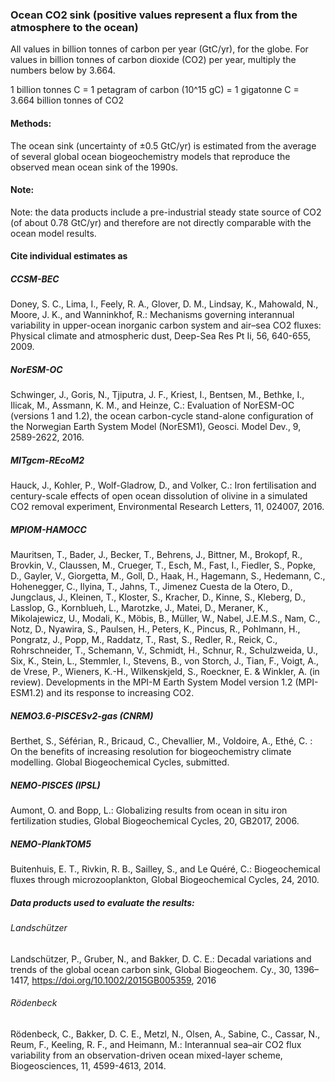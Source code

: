 ### Ocean CO2 sink (positive values represent a flux from the atmosphere to the ocean)

All values in billion tonnes of carbon per year (GtC/yr), for the globe. For values in billion tonnes of carbon dioxide (CO2) per year, multiply the numbers below by 3.664.

1 billion tonnes C = 1 petagram of carbon (10^15 gC) = 1 gigatonne C = 3.664 billion tonnes of CO2

#### Methods:

The ocean sink (uncertainty of ±0.5 GtC/yr) is estimated from the average of several global ocean biogeochemistry models that reproduce the observed mean ocean sink of the 1990s.

#### Note:

Note: the data products include a pre-industrial steady state source of CO2 (of about 0.78 GtC/yr) and therefore are not directly comparable with the ocean model results.


#### Cite individual estimates as

##### CCSM-BEC
Doney, S. C., Lima, I., Feely, R. A., Glover, D. M., Lindsay, K., Mahowald, N., Moore, J. K., and Wanninkhof, R.: Mechanisms governing interannual variability in upper-ocean inorganic carbon system and air–sea CO2 fluxes: Physical climate and atmospheric dust, Deep-Sea Res Pt Ii, 56, 640-655, 2009.

##### NorESM-OC
Schwinger, J., Goris, N., Tjiputra, J. F., Kriest, I., Bentsen, M., Bethke, I., Ilicak, M., Assmann, K. M., and Heinze, C.: Evaluation of NorESM-OC (versions 1 and 1.2), the ocean carbon-cycle stand-alone configuration of the Norwegian Earth System Model (NorESM1), Geosci. Model Dev., 9, 2589-2622, 2016.

##### MITgcm-REcoM2
Hauck, J., Kohler, P., Wolf-Gladrow, D., and Volker, C.: Iron fertilisation and century-scale effects of open ocean dissolution of olivine in a simulated CO2 removal experiment, Environmental Research Letters, 11, 024007, 2016.

##### MPIOM-HAMOCC
Mauritsen, T., Bader, J., Becker, T., Behrens, J., Bittner, M., Brokopf, R., Brovkin, V., Claussen, M., Crueger, T., Esch, M., Fast, I., Fiedler, S., Popke, D., Gayler, V., Giorgetta, M., Goll, D., Haak, H., Hagemann, S., Hedemann, C., Hohenegger, C., Ilyina, T., Jahns, T., Jimenez Cuesta de la Otero, D., Jungclaus, J., Kleinen, T., Kloster, S., Kracher, D., Kinne, S., Kleberg, D., Lasslop, G., Kornblueh, L., Marotzke, J., Matei, D., Meraner, K., Mikolajewicz, U., Modali, K., Möbis, B., Müller, W., Nabel, J.E.M.S., Nam, C., Notz, D., Nyawira, S., Paulsen, H., Peters, K., Pincus, R., Pohlmann, H., Pongratz, J., Popp, M., Raddatz, T., Rast, S., Redler, R., Reick, C., Rohrschneider, T., Schemann, V., Schmidt, H., Schnur, R., Schulzweida, U., Six, K., Stein, L., Stemmler, I., Stevens, B., von Storch, J., Tian, F., Voigt, A., de Vrese, P., Wieners, K.-H., Wilkenskjeld, S., Roeckner, E. & Winkler, A. (in review). Developments in the MPI-M Earth System Model version 1.2 (MPI-ESM1.2) and its response to increasing CO2.

##### NEMO3.6-PISCESv2-gas (CNRM)
Berthet, S., Séférian, R., Bricaud, C., Chevallier, M., Voldoire, A., Ethé, C. : On the benefits of increasing resolution for biogeochemistry climate modelling. Global Biogeochemical Cycles, submitted.

##### NEMO-PISCES (IPSL)
Aumont, O. and Bopp, L.: Globalizing results from ocean in situ iron fertilization studies, Global Biogeochemical Cycles, 20, GB2017, 2006.

##### NEMO-PlankTOM5
Buitenhuis, E. T., Rivkin, R. B., Sailley, S., and Le Quéré, C.: Biogeochemical fluxes through microzooplankton, Global Biogeochemical Cycles, 24, 2010.

##### Data products used to evaluate the results:

###### Landschützer
Landschützer, P., Gruber, N., and Bakker, D. C. E.: Decadal variations and trends of the global ocean carbon sink, Global Biogeochem. Cy., 30, 1396–1417, https://doi.org/10.1002/2015GB005359, 2016

###### Rödenbeck
Rödenbeck, C., Bakker, D. C. E., Metzl, N., Olsen, A., Sabine, C., Cassar, N., Reum, F., Keeling, R. F., and Heimann, M.: Interannual sea–air CO2 flux variability from an observation-driven ocean mixed-layer scheme, Biogeosciences, 11, 4599-4613, 2014.
